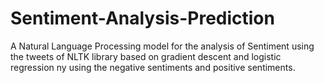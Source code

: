 # Sentiment-Analysis-Prediction

A Natural Language Processing model for the analysis of Sentiment using the tweets of NLTK library based on gradient descent and logistic regression ny using the negative sentiments and positive sentiments.
